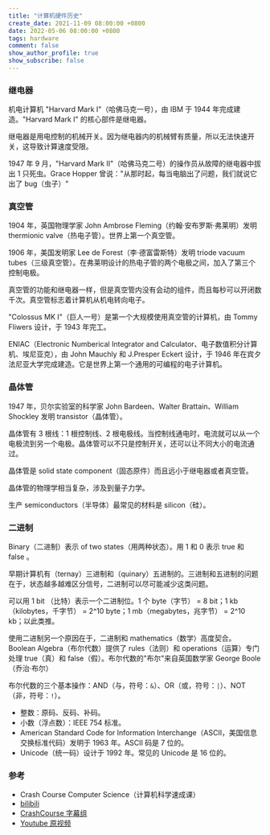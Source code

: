 ```yaml
---
title: "计算机硬件历史"
create_date: 2021-11-09 08:00:00 +0800
date: 2022-05-06 08:00:00 +0800
tags: hardware
comment: false
show_author_profile: true
show_subscribe: false
---
```


### 继电器

机电计算机 "Harvard Mark I"（哈佛马克一号），由 IBM 于 1944 年完成建造。"Harvard Mark I" 的核心部件是继电器。

继电器是用电控制的机械开关。因为继电器内的机械臂有质量，所以无法快速开关，这导致计算速度受限。

1947 年 9 月，"Harvard Mark II"（哈佛马克二号）的操作员从故障的继电器中拔出 1 只死虫。Grace Hopper 曾说："从那时起，每当电脑出了问题，我们就说它出了 bug（虫子）"

### 真空管

1904 年，英国物理学家 John Ambrose Fleming（约翰·安布罗斯·弗莱明）发明thermionic valve（热电子管）。世界上第一个真空管。

1906 年，美国发明家 Lee de Forest（李·德富雷斯特）发明 triode vacuum tubes（三级真空管）。在弗莱明设计的热电子管的两个电极之间，加入了第三个控制电极。

真空管的功能和继电器一样，但是真空管内没有会动的组件，而且每秒可以开闭数千次。真空管标志着计算机从机电转向电子。

"Colossus MK I"（巨人一号）是第一个大规模使用真空管的计算机，由 Tommy Fliwers 设计，于 1943 年完工。

ENIAC（Electronic Numberical Integrator and Calculator、电子数值积分计算机、埃尼亚克），由 John Mauchly 和 J.Presper Eckert 设计，于 1946 年在宾夕法尼亚大学完成建造。它是世界上第一个通用的可编程的电子计算机。

### 晶体管

1947 年，贝尔实验室的科学家 John Bardeen、Walter Brattain、William Shockley 发明 transistor（晶体管）。

晶体管有 3 根线：1 根控制线、2 根电极线。当控制线通电时，电流就可以从一个电极流到另一个电极。晶体管可以不只是控制开关，还可以让不同大小的电流通过。

晶体管是 solid state component（固态原件）而且远小于继电器或者真空管。

晶体管的物理学相当复杂，涉及到量子力学。

生产 semiconductors（半导体）最常见的材料是 silicon（硅）。

### 二进制

Binary（二进制）表示 of two states（用两种状态）。用 1 和 0 表示 true 和 false 。

早期计算机有（ternay）三进制和（quinary）五进制的。三进制和五进制的问题在于，状态越多越难区分信号，二进制可以尽可能减少这类问题。

可以用 1 bit （比特）表示一个二进制位。1 个 byte（字节） = 8 bit；1 kb（kilobytes，千字节） = 2^10 byte；1 mb（megabytes，兆字节） = 2^10 kb；以此类推。

使用二进制另一个原因在于，二进制和 mathematics（数学）高度契合。Boolean Algebra（布尔代数）提供了 rules（法则）和 operations（运算）专门处理 true（真）和 false（假）。布尔代数的"布尔"来自英国数学家 George Boole（乔治·布尔）

布尔代数的三个基本操作：AND（与，符号：`&`）、OR（或，符号：`|`）、NOT（非，符号：`!`）。

- 整数：原码、反码、补码。
- 小数（浮点数）：IEEE 754 标准。
- American Standard Code for Information Interchange（ASCII，美国信息交换标准代码）发明于 1963 年。ASCII 码是 7 位的。
- Unicode（统一码）设计于 1992 年。常见的 Unicode 是 16 位的。

### 参考

- Crash Course Computer Science（计算机科学速成课）
- [bilibili](https://www.bilibili.com/video/BV1EW411u7th)
- [CrashCourse 字幕组](https://github.com/1c7/crash-course-computer-science-chinese)
- [Youtube 原视频](https://www.youtube.com/playlist?list=PL8dPuuaLjXtNlUrzyH5r6jN9ulI)